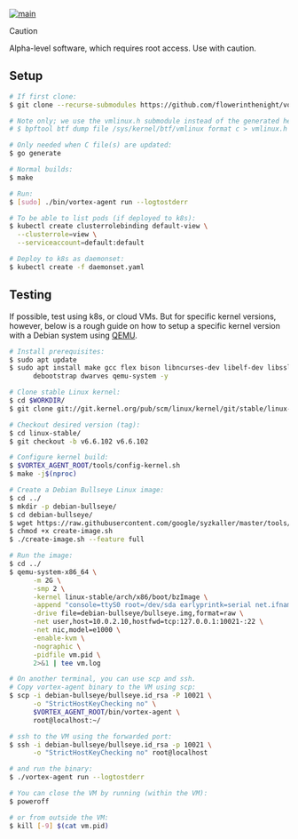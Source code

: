 [![main](https://github.com/flowerinthenight/vortex-agent/actions/workflows/main.yml/badge.svg)](https://github.com/flowerinthenight/vortex-agent/actions/workflows/main.yml)

> [!CAUTION]
> Alpha-level software, which requires root access. Use with caution.

## Setup

```sh
# If first clone:
$ git clone --recurse-submodules https://github.com/flowerinthenight/vortex-agent

# Note only; we use the vmlinux.h submodule instead of the generated header.
# $ bpftool btf dump file /sys/kernel/btf/vmlinux format c > vmlinux.h

# Only needed when C file(s) are updated:
$ go generate

# Normal builds:
$ make

# Run:
$ [sudo] ./bin/vortex-agent run --logtostderr

# To be able to list pods (if deployed to k8s):
$ kubectl create clusterrolebinding default-view \
  --clusterrole=view \
  --serviceaccount=default:default

# Deploy to k8s as daemonset:
$ kubectl create -f daemonset.yaml
```

## Testing

If possible, test using k8s, or cloud VMs. But for specific kernel versions, however, below is a rough guide on how to setup a specific kernel version with a Debian system using [QEMU](https://www.qemu.org/).

```sh
# Install prerequisites:
$ sudo apt update
$ sudo apt install make gcc flex bison libncurses-dev libelf-dev libssl-dev \
      debootstrap dwarves qemu-system -y

# Clone stable Linux kernel:
$ cd $WORKDIR/
$ git clone git://git.kernel.org/pub/scm/linux/kernel/git/stable/linux-stable.git

# Checkout desired version (tag):
$ cd linux-stable/
$ git checkout -b v6.6.102 v6.6.102

# Configure kernel build:
$ $VORTEX_AGENT_ROOT/tools/config-kernel.sh
$ make -j$(nproc)

# Create a Debian Bullseye Linux image:
$ cd ../
$ mkdir -p debian-bullseye/
$ cd debian-bullseye/
$ wget https://raw.githubusercontent.com/google/syzkaller/master/tools/create-image.sh
$ chmod +x create-image.sh
$ ./create-image.sh --feature full

# Run the image:
$ cd ../
$ qemu-system-x86_64 \
      -m 2G \
      -smp 2 \
      -kernel linux-stable/arch/x86/boot/bzImage \
      -append "console=ttyS0 root=/dev/sda earlyprintk=serial net.ifnames=0" \
      -drive file=debian-bullseye/bullseye.img,format=raw \
      -net user,host=10.0.2.10,hostfwd=tcp:127.0.0.1:10021-:22 \
      -net nic,model=e1000 \
      -enable-kvm \
      -nographic \
      -pidfile vm.pid \
      2>&1 | tee vm.log

# On another terminal, you can use scp and ssh.
# Copy vortex-agent binary to the VM using scp:
$ scp -i debian-bullseye/bullseye.id_rsa -P 10021 \
      -o "StrictHostKeyChecking no" \
      $VORTEX_AGENT_ROOT/bin/vortex-agent \
      root@localhost:~/

# ssh to the VM using the forwarded port:
$ ssh -i debian-bullseye/bullseye.id_rsa -p 10021 \
      -o "StrictHostKeyChecking no" root@localhost

# and run the binary:
$ ./vortex-agent run --logtostderr

# You can close the VM by running (within the VM):
$ poweroff

# or from outside the VM:
$ kill [-9] $(cat vm.pid)
```
